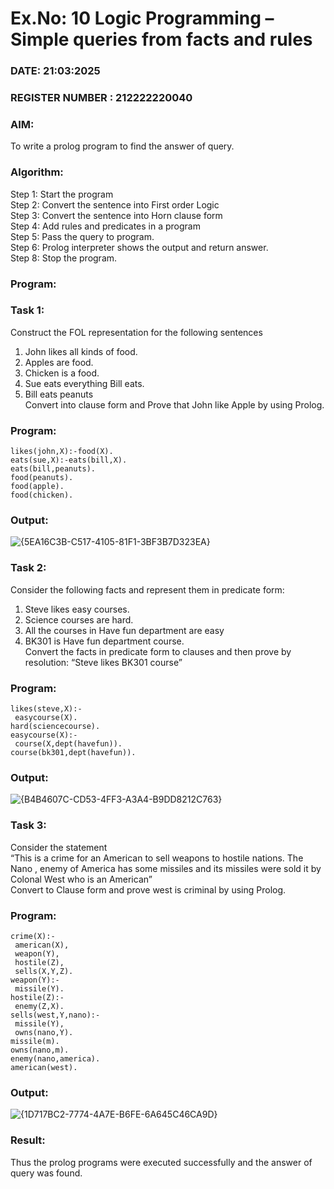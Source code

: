 # Ex.No: 10  Logic Programming –  Simple queries from facts and rules
### DATE: 21:03:2025                                                                          
### REGISTER NUMBER : 212222220040
### AIM: 
To write a prolog program to find the answer of query. 
###  Algorithm:
 Step 1: Start the program <br> 
 Step 2: Convert the sentence into First order Logic  <br> 
 Step 3:  Convert the sentence into Horn clause form  <br> 
 Step 4: Add rules and predicates in a program   <br> 
 Step 5:  Pass the query to program. <br> 
 Step 6: Prolog interpreter shows the output and return answer. <br> 
 Step 8:  Stop the program.
### Program:
### Task 1:
Construct the FOL representation for the following sentences <br> 
1.	John likes all kinds of food.  <br> 
2.	Apples are food.  <br> 
3.	Chicken is a food.  <br> 
4.	Sue eats everything Bill eats. <br> 
5.	 Bill eats peanuts  <br> 
   Convert into clause form and Prove that John like Apple by using Prolog. <br> 
### Program:
```
likes(john,X):-food(X).
eats(sue,X):-eats(bill,X).
eats(bill,peanuts).
food(peanuts).
food(apple).
food(chicken).
```


### Output:
![{5EA16C3B-C517-4105-81F1-3BF3B7D323EA}](https://github.com/user-attachments/assets/f171bbd0-9b51-4213-8dc1-6f732f97fba2)

### Task 2:
Consider the following facts and represent them in predicate form: <br>              
1.	Steve likes easy courses. <br> 
2.	Science courses are hard. <br> 
3. All the courses in Have fun department are easy <br> 
4. BK301 is Have fun department course.<br> 
Convert the facts in predicate form to clauses and then prove by resolution: “Steve likes BK301 course”<br> 

### Program:
```
likes(steve,X):-
 easycourse(X).
hard(sciencecourse).
easycourse(X):-
 course(X,dept(havefun)).
course(bk301,dept(havefun)).
```


### Output:
![{B4B4607C-CD53-4FF3-A3A4-B9DD8212C763}](https://github.com/user-attachments/assets/655f60c5-a8f8-4950-aff8-d76e7bcf4d67)

### Task 3:
Consider the statement <br> 
“This is a crime for an American to sell weapons to hostile nations. The Nano , enemy of America has some missiles and its missiles were sold it by Colonal West who is an American” <br> 
Convert to Clause form and prove west is criminal by using Prolog.<br> 
### Program:
```
crime(X):-
 american(X),
 weapon(Y),
 hostile(Z),
 sells(X,Y,Z).
weapon(Y):-
 missile(Y).
hostile(Z):-
 enemy(Z,X).
sells(west,Y,nano):-
 missile(Y),
 owns(nano,Y).
missile(m).
owns(nano,m).
enemy(nano,america).
american(west). 
```


### Output:
![{1D717BC2-7774-4A7E-B6FE-6A645C46CA9D}](https://github.com/user-attachments/assets/55355aa1-cf29-4df7-9c5c-31116bf8e199)


### Result:
Thus the prolog programs were executed successfully and the answer of query was found.
